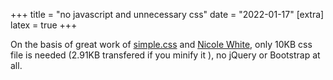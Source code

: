 +++
title = "no javascript and unnecessary css"
date = "2022-01-17"
[extra]
latex = true
+++

On the basis of great work of [simple.css](https://github.com/kevquirk/simple.css) and [Nicole White](https://github.com/nicolewhite/nicolewhite.github.io_old), only 10KB css file is needed (2.91KB transfered if you minify it ), no jQuery or Bootstrap at all.

